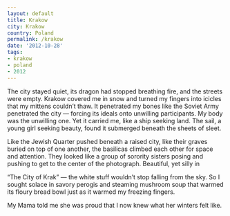 ```yaml
---
layout: default
title: Krakow
city: Krakow
country: Poland
permalink: /krakow
date: '2012-10-28'
tags:
- krakow
- poland
- 2012
---
```

The city stayed quiet, its dragon had stopped breathing fire, and the streets were empty. Krakow covered me in snow and turned my fingers into icicles that my mittens couldn’t thaw. It penetrated my bones like the Soviet Army penetrated the city — forcing its ideals onto unwilling participants. My body was the unwilling one. Yet it carried me, like a ship seeking land. The sail, a young girl seeking beauty, found it submerged beneath the sheets of sleet.

Like the Jewish Quarter pushed beneath a raised city, like their graves buried on top of one another, the basilicas climbed each other for space and attention. They looked like a group of sorority sisters posing and pushing to get to the center of the photograph. Beautiful, yet silly in


“The City of Krak” — the white stuff wouldn’t stop falling from the sky. So I sought solace in savory perogis and steaming mushroom soup that warmed its floury bread bowl just as it warmed my freezing fingers.

My Mama told me she was proud that I now knew what her winters felt like.